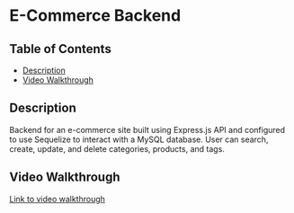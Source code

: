 # E-Commerce Backend

## Table of Contents
* [Description](#description)
* [Video Walkthrough](#video-walkthrough)

## Description
Backend for an e-commerce site built using Express.js API and configured to use Sequelize to interact with a MySQL database. User can search, create, update, and delete categories, products, and tags.

## Video Walkthrough
[Link to video walkthrough](https://drive.google.com/file/d/1Uby1VZ4x2Z8_V7YD-is7K3xCeGFvbyRH/view?usp=sharing)